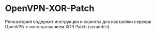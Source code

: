 # OpenVPN-XOR-Patch
Репозиторий содержит инструкции и скрипты для настройки сервера OpenVPN с использованием XOR Patch (scramble).

